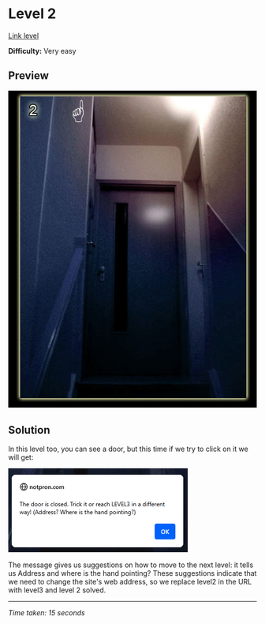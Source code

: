 # Level 2

[Link level](https://notpron.com/notpron/not/level2.htm)

**Difficulty:** Very easy

## Preview
![Level 2](../images/level2.png)

## Solution
In this level too, you can see a door, but this time if we try to click on it we will get:

![Door message](../images/level2_door_message.png)

The message gives us suggestions on how to move to the next level: it tells us Address and where is the hand pointing?
These suggestions indicate that we need to change the site's web address, so we replace level2 in the URL with level3 and level 2 solved.

---


_Time taken: 15 seconds_
